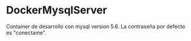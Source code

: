 DockerMysqlServer
=================

Container de desarrollo con mysql version 5.6. La contraseña por defecto es "conectame".
